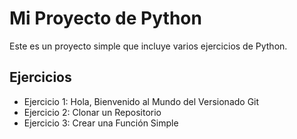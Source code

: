 # Mi Proyecto de Python
Este es un proyecto simple que incluye varios ejercicios de Python.

## Ejercicios
- Ejercicio 1: Hola, Bienvenido al Mundo del Versionado Git
- Ejercicio 2: Clonar un Repositorio
- Ejercicio 3: Crear una Función Simple
